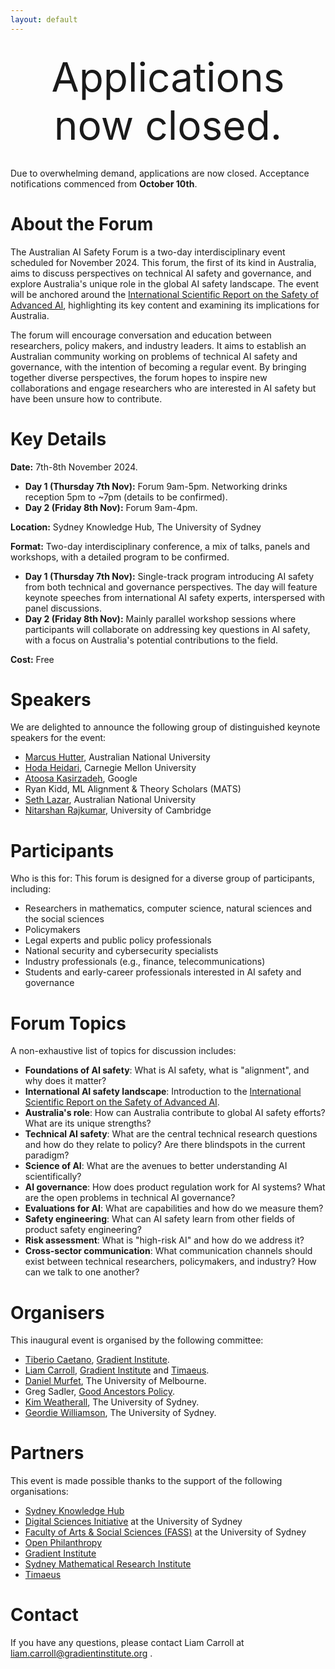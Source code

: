 ```yaml
---
layout: default
---
```


<!-- <p style="text-align: center;">
  <img src="/images/ai_header.jpg" alt="AI Header" width="900">
</p> -->

<p style="text-align: center; font-size: 64px; margin-top: 30px; margin-bottom: 30px;">
  <!-- <a href="https://forms.gle/LJB9wF7fjnvqcZxdA">Apply here!</a> -->
  Applications now closed.
</p>

Due to overwhelming demand, applications are now closed. Acceptance notifications commenced from **October 10th**. 

# About the Forum
The Australian AI Safety Forum is a two-day interdisciplinary event scheduled for November 2024. This forum, the first of its kind in Australia, aims to discuss perspectives on technical AI safety and governance, and explore Australia's unique role in the global AI safety landscape. The event will be anchored around the [International Scientific Report on the Safety of Advanced AI](https://assets.publishing.service.gov.uk/media/6655982fdc15efdddf1a842f/international_scientific_report_on_the_safety_of_advanced_ai_interim_report.pdf), highlighting its key content and examining its implications for Australia.

The forum will encourage conversation and education between researchers, policy makers, and industry leaders. It aims to establish an Australian community working on problems of technical AI safety and governance, with the intention of becoming a regular event. By bringing together diverse perspectives, the forum hopes to inspire new collaborations and engage researchers who are interested in AI safety but have been unsure how to contribute.

# Key Details

**Date:** 7th-8th November 2024. 

- **Day 1 (Thursday 7th Nov):** Forum 9am-5pm. Networking drinks reception 5pm to ~7pm (details to be confirmed). 
- **Day 2 (Friday 8th Nov):** Forum 9am-4pm. 

**Location:** Sydney Knowledge Hub, The University of Sydney

**Format:** Two-day interdisciplinary conference, a mix of talks, panels and workshops, with a detailed program to be confirmed. 

- **Day 1 (Thursday 7th Nov):** Single-track program introducing AI safety from both technical and governance perspectives. The day will feature keynote speeches from international AI safety experts, interspersed with panel discussions.
- **Day 2 (Friday 8th Nov):** Mainly parallel workshop sessions where participants will collaborate on addressing key questions in AI safety, with a focus on Australia's potential contributions to the field.

**Cost:** Free 

# Speakers

We are delighted to announce the following group of distinguished keynote speakers for the event:

- [Marcus Hutter](http://www.hutter1.net), Australian National University
- [Hoda Heidari](https://www.cs.cmu.edu/~hheidari/), Carnegie Mellon University 
- [Atoosa Kasirzadeh](https://kasirzadeh.org), Google
- Ryan Kidd, ML Alignment & Theory Scholars (MATS)
- [Seth Lazar](https://sethlazar.org), Australian National University
- [Nitarshan Rajkumar](https://www.nitarshan.com), University of Cambridge

# Participants
Who is this for: This forum is designed for a diverse group of participants, including:

- Researchers in mathematics, computer science, natural sciences and the social sciences
- Policymakers
- Legal experts and public policy professionals
- National security and cybersecurity specialists
- Industry professionals (e.g., finance, telecommunications)
- Students and early-career professionals interested in AI safety and governance

# Forum Topics
A non-exhaustive list of topics for discussion includes: 
- **Foundations of AI safety**: What is AI safety, what is "alignment", and why does it matter?
- **International AI safety landscape**: Introduction to the [International Scientific Report on the Safety of Advanced AI](https://assets.publishing.service.gov.uk/media/6655982fdc15efdddf1a842f/international_scientific_report_on_the_safety_of_advanced_ai_interim_report.pdf).
- **Australia's role**: How can Australia contribute to global AI safety efforts? What are its unique strengths? 
- **Technical AI safety**: What are the central technical research questions and how do they relate to policy? Are there blindspots in the current paradigm? 
- **Science of AI**: What are the avenues to better understanding AI scientifically? 
- **AI governance**: How does product regulation work for AI systems? What are the open problems in technical AI governance? 
- **Evaluations for AI**: What are capabilities and how do we measure them?
- **Safety engineering**: What can AI safety learn from other fields of product safety engineering? 
- **Risk assessment**: What is "high-risk AI" and how do we address it?
- **Cross-sector communication**: What communication channels should exist between technical researchers, policymakers, and industry? How can we talk to one another? 

# Organisers
This inaugural event is organised by the following committee: 
- [Tiberio Caetano](https://www.gradientinstitute.org/about-us/team/tiberio-caetano/), [Gradient Institute](https://www.gradientinstitute.org). 
- [Liam Carroll](https://www.gradientinstitute.org/about-us/team/liam-carroll/), [Gradient Institute](https://www.gradientinstitute.org) and [Timaeus](https://timaeus.co). 
- [Daniel Murfet](http://therisingsea.org/), The University of Melbourne. 
- Greg Sadler, [Good Ancestors Policy](https://www.goodancestors.org.au).
- [Kim Weatherall](https://www.sydney.edu.au/law/about/our-people/academic-staff/kimberlee-weatherall.html), The University of Sydney. 
- [Geordie Williamson](https://www.maths.usyd.edu.au/u/geordie/), The University of Sydney. 

# Partners
This event is made possible thanks to the support of the following organisations: 
- [Sydney Knowledge Hub](https://www.sydney.edu.au/engage/industry-business-partnerships/sydney-knowledge-hub.html)
- [Digital Sciences Initiative](https://dsi.sydney.edu.au) at the University of Sydney
- [Faculty of Arts & Social Sciences (FASS)](https://www.sydney.edu.au/arts/) at the University of Sydney
- [Open Philanthropy](https://www.openphilanthropy.org)
- [Gradient Institute](https://www.gradientinstitute.org)
- [Sydney Mathematical Research Institute](https://mathematical-research-institute.sydney.edu.au)
- [Timaeus](https://timaeus.co) 

# Contact
If you have any questions, please contact Liam Carroll at liam.carroll@gradientinstitute.org . 